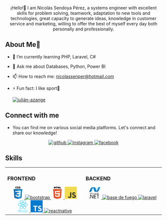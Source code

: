 <div align="center" dir="auto">
¡Hello!👋 I am Nicolás Sendoya Pérez, a systems engineer with excellent skills for problem solving, teamwork, adaptation to new tools and technologies, great capacity to generate ideas, knowledge in customer service and marketing, willing to offer the best of myself every day both personally and professionally.
</div>

## About Me📝

- 🌱 I’m currently learning PHP, Laravel, C#
- 💬 Ask me about Databases, Python, Power BI
- 📫 How to reach me: nicolassenper@hotmail.com
- ⚡ Fun fact: I like sport🏃

   <a target="_blank" rel="noopener noreferrer nofollow" href="https://camo.githubusercontent.com/6e1a0c15217e2700b9f0b3cc3835bcc0039871e4da224364bac9252a760651ef/68747470733a2f2f6b6f6d617265762e636f6d2f67687076632f3f757365726e616d653d6a756c69616e2d617a616e6765266c6162656c3d50726f66696c65253230766965777326636f6c6f723d306537356236267374796c653d666c6174"><img src="https://camo.githubusercontent.com/6e1a0c15217e2700b9f0b3cc3835bcc0039871e4da224364bac9252a760651ef/68747470733a2f2f6b6f6d617265762e636f6d2f67687076632f3f757365726e616d653d6a756c69616e2d617a616e6765266c6162656c3d50726f66696c65253230766965777326636f6c6f723d306537356236267374796c653d666c6174" alt="julián-azange" data-canonical-src="https://komarev.com/ghpvc/?username=julian-azange&amp;label=Profile%20views&amp;color=0e75b6&amp;style=flat" style="max-width: 100%;"></a>

## Connect with me
   
- You can find me on various social media platforms. Let's connect and share our knowledge!
 
<div align="center" dir="auto">  
<a href="https://github.com/Sendoya">
<img src="https://camo.githubusercontent.com/d40833b012ea2741c4a860a314a3d2eb63bdb0b6bd35d7b57ed0270b992bfa7d/68747470733a2f2f696d672e736869656c64732e696f2f62616467652f6769746875622d2532333234323932652e7376673f267374796c653d666f722d7468652d6261646765266c6f676f3d676974687562266c6f676f436f6c6f723d7768697465" alt="github" data-canonical-src="https://img.shields.io/badge/github-%2324292e.svg?&amp;style=for-the-badge&amp;logo=github&amp;logoColor=white" style="max-width: 100%;">

</a>
<a href="https://www.instagram.com/elsendoya01" rel="nofollow">
<img src="https://camo.githubusercontent.com/a19456839968069bd49c80513a0558441e5d333b568d24c3e0312cbc3028a919/68747470733a2f2f696d672e736869656c64732e696f2f62616467652f696e7374616772616d2d2532333030303030302e7376673f267374796c653d666f722d7468652d6261646765266c6f676f3d696e7374616772616d266c6f676f436f6c6f723d7768697465" alt="instagram" data-canonical-src="https://img.shields.io/badge/instagram-%23000000.svg?&amp;style=for-the-badge&amp;logo=instagram&amp;logoColor=white" style="max-width: 100%;">
</a>

<a href="https://www.facebook.com/Nicolas.Sendoya" rel="nofollow">
<img src="https://camo.githubusercontent.com/4a07660ce3c823d11dd535d7688a0ea22a4fe8f8bf115949b8d0a903765d7aea/68747470733a2f2f696d672e736869656c64732e696f2f62616467652f66616365626f6f6b2d2532333245383746422e7376673f267374796c653d666f722d7468652d6261646765266c6f676f3d66616365626f6f6b266c6f676f436f6c6f723d7768697465" alt="facebook" data-canonical-src="https://img.shields.io/badge/facebook-%232E87FB.svg?&amp;style=for-the-badge&amp;logo=facebook&amp;logoColor=white" style="max-width: 100%;">
</a>
</div>

## Skills

<table>
<tbody>
<tr>
<td valign="top" width="33%">
<div class="markdown-heading" dir="auto">
<h3 class="heading-element" dir="auto">FRONTEND</h3>
</div>
<div align="center" dir="auto">  

<a href="https://www.w3schools.com/css/" rel="nofollow">
   <img src="https://raw.githubusercontent.com/devicons/devicon/master/icons/css3/css3-original-wordmark.svg" alt="css3" width="40" height="40" style="max-width: 100%;">
   </a>

<a href="https://getbootstrap.com" rel="nofollow">
   <img src="https://upload.wikimedia.org/wikipedia/commons/b/b2/Bootstrap_logo.svg" alt="bootstrap" width="40" height="40" style="max-width: 100%;">
   </a>

<a href="https://lenguajehtml.com/html/" rel="nofollow">
   <img src="https://raw.githubusercontent.com/devicons/devicon/master/icons/html5/html5-original-wordmark.svg" alt="html5" width="40" height="40" style="max-width: 100%;">
  </a>

<a href="https://developer.mozilla.org/en-US/docs/Web/JavaScript" rel="nofollow">
    <img src="https://raw.githubusercontent.com/devicons/devicon/master/icons/javascript/javascript-original.svg" alt="javascript" width="40" height="40" style="max-width: 100%;">
  </a>

<a href="https://reactjs.org/" rel="nofollow">
    <img src="https://raw.githubusercontent.com/devicons/devicon/master/icons/react/react-original-wordmark.svg" alt="reac" width="40" height="40" style="max-width: 100%;">
  </a>

<a href="https://www.typescriptlang.org/" rel="nofollow">
    <img src="https://raw.githubusercontent.com/devicons/devicon/master/icons/typescript/typescript-original.svg" alt="typescript" width="40" height="40" style="max-width: 100%;">
  </a>

<a href="https://reactnative.dev/" rel="nofollow">
   <img src="https://camo.githubusercontent.com/44059541e82482d15a51d37935c0fb6b684a9b00226739491be20bbc72c3f59d/68747470733a2f2f72656163746e61746976652e6465762f696d672f6865616465725f6c6f676f2e737667" alt="reactnative" width="40" height="40" data-canonical-src="https://reactnative.dev/img/header_logo.svg" style="max-width: 100%;">
  </a>
  </div>

<td valign="top" width="33%">
<div class="markdown-heading" dir="auto">
<h3 class="heading-element" dir="auto">BACKEND</h3>
</div>
<div align="center" dir="auto">


<a href="https://dotnet.microsoft.com/" rel="nofollow">
    <img src="https://raw.githubusercontent.com/devicons/devicon/master/icons/dot-net/dot-net-original-wordmark.svg" alt="dotnet" width="40" height="40" style="max-width: 100%;">
  </a>

<a href="https://firebase.google.com/" rel="nofollow">
    <img src="https://camo.githubusercontent.com/f19579bd4b5f0b9812474d8109d5882710dad0399d94497a26ea79dc01dea234/68747470733a2f2f7777772e766563746f726c6f676f2e7a6f6e652f6c6f676f732f66697265626173652f66697265626173652d69636f6e2e737667" alt="base de fuego" width="40" height="40" data-canonical-src="https://www.vectorlogo.zone/logos/firebase/firebase-icon.svg" style="max-width: 100%;">
  </a>

<a href="https://laravel.com/" rel="nofollow">
    <img src="https://okitup.com/wp-content/uploads/2019/10/laravel.webp" alt="laravel" width="40" height="40" style="max-width: 100%;">
  </a>


   
  
<!--
- 🔭 I’m currently working on ...
- 🤔 I’m looking for help with ...
- 😄 Pronouns: ...
- 👯 I’m looking to collaborate on ...
-->
